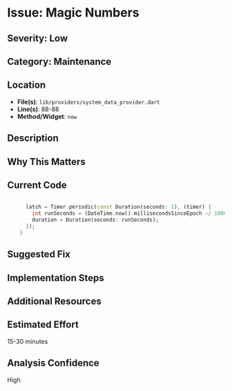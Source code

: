 # Issue: Magic Numbers

## Severity: Low

## Category: Maintenance

## Location
- **File(s)**: `lib/providers/system_data_provider.dart`
- **Line(s)**: 88-88
- **Method/Widget**: `now`

## Description


## Why This Matters


## Current Code
```dart

      latch = Timer.periodic(const Duration(seconds: 1), (timer) {
        int runSeconds = (DateTime.now().millisecondsSinceEpoch ~/ 1000) - alarmStartTime!.inSeconds;
        duration = Duration(seconds: runSeconds);  
      });
    }
```

## Suggested Fix


## Implementation Steps


## Additional Resources


## Estimated Effort
15-30 minutes

## Analysis Confidence
High
